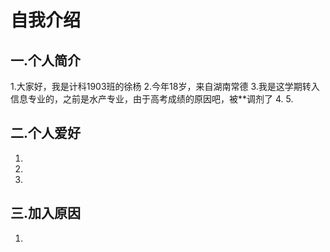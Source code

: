 # 自我介绍
## 一.个人简介
1.大家好，我是计科1903班的徐杨
2.今年18岁，来自湖南常德
3.我是这学期转入信息专业的，之前是水产专业，由于高考成绩的原因吧，被**调剂了
4.
5.
## 二.个人爱好
1.
2.
3.
## 三.加入原因
1.
